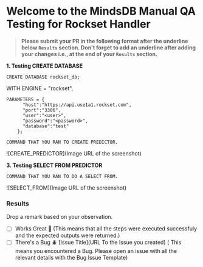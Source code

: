 # Welcome to the MindsDB Manual QA Testing for Rockset Handler

> **Please submit your PR in the following format after the underline below `Results` section. Don't forget to add an underline after adding your changes i.e., at the end of your `Results` section.**

**1. Testing CREATE DATABASE**

```
CREATE DATABASE rockset_db;
```
WITH ENGINE = "rockset",

```
PARAMETERS = {
      "host":"https://api.use1a1.rockset.com",
      "port":"3306",
      "user":"<user>",
      "password":"<password>",
      "database":"test"
    };
```

```
COMMAND THAT YOU RAN TO CREATE PREDICTOR.
```

![CREATE_PREDICTOR](Image URL of the screenshot)

**3. Testing SELECT FROM PREDICTOR**

```
COMMAND THAT YOU RAN TO DO A SELECT FROM.
```

![SELECT_FROM](Image URL of the screenshot)

### Results

Drop a remark based on your observation.
- [ ] Works Great 💚 (This means that all the steps were executed successfuly and the expected outputs were returned.)
- [ ] There's a Bug 🪲 [Issue Title](URL To the Issue you created) ( This means you encountered a Bug. Please open an issue with all the relevant details with the Bug Issue Template)
